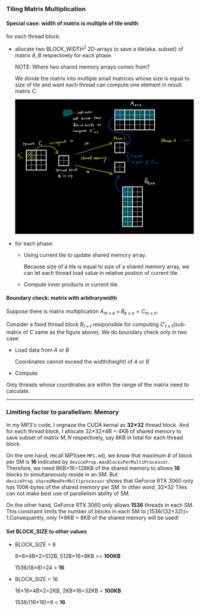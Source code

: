 ### Tiling Matrix Multiplication

#### Special case: width of matrix is multiple of tile width  

for each thread block: 

- allocate two $\text{BLOCK\_WIDTH}^2$ 2D-arrays to save a tile(aka. subset) of matrix $A,B$ respectively for each phase.

  NOTE: Where two shared memory arrays comes from?

  We divide the matrix into multiple small matrices whose size is equal to size of tile and want each thread can compute one element in result matrix $C$.

  ![mp3_1](./assets/mp3_1.png)

- for each phase:

  - Using current tile to update shared memory array.

    Because size of a tile is equal to size of a shared memory array, we can let each thread load value in relative postion of current tile.

  - Compute inner products in current tile.

#### Boundary check: matrix with arbitrarywidth

Suppose there is matrix multiplication $A_{m\times k}\times B_{k\times n} = C_{m\times n}$.

Consider a fixed thread block $B_{t\times t}$ resiponsible for computing $C'_{t\times t}$(sub-matrix of $C$ same as the figure above). We do boundary check only in two case:

- Load data from $A$ or $B$

  Coordinates cannot exceed the width(height) of $A$ or $B$ 

-  Compute

  Only threads whose coordinates are within the range of the matrix need to calculate.

---

### Limiting factor to parallelism: Memory

In my MP3's code, I orgnaze the CUDA kernal as **32×32**  thread block. And for each thread block, I allocate 32×32×4B = 4KB of shared memory to save subset of matrix $M, N$ respectively, say 8KB in total for each thread block.

On the one hand, recall MP1(see `MP1.md`), we know that maximum # of block per SM is **16** indicated by `deviceProp.maxBlocksPerMultiProcessor`. Therefore, we need 8KB×16=128KB of the shared memory to allows **16** blocks to simultaneously reside in an SM. But `deviceProp.sharedMemPerMultiprocessor` shows that GeForce RTX 3060 only has 100K-bytes of the shared memory per SM. In other word, 32×32 Tiles can not make best use of parallelism ability of SM.

On the other hand, GeForce RTX 3060 only allows **1536** threads in each SM. This constraint limits the number of blocks in each SM to ⌊1536/(32×32)⌋= 1.Consequently, only 1×8KB = 8KB of the shared memory will be used!

#### Set BLOCK_SIZE to other values
- BLOCK_SIZE = 8
    
  8×8×4B×2=512B, 512B×16=8KB << **100KB**
  
  1536/(8×8)=24 > **16**

- BLOCK_SIZE = 16
  
  16×16×4B×2=2KB, 2KB×16=32KB < **100KB**

  1536/(16×16)=6 < **16**